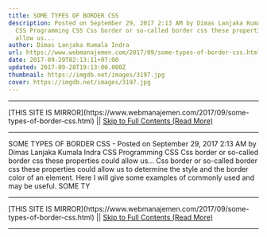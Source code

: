 ```yaml
---
title: SOME TYPES OF BORDER CSS
description: Posted on September 29, 2017 2:13 AM by Dimas Lanjaka Kumala Indra
  CSS Programming CSS Css border or so-called border css these properties could
  allow us...
author: Dimas Lanjaka Kumala Indra
url: https://www.webmanajemen.com/2017/09/some-types-of-border-css.html
date: 2017-09-29T02:13:11+07:00
updated: 2017-09-28T19:13:00.000Z
thumbnail: https://imgdb.net/images/3197.jpg
cover: https://imgdb.net/images/3197.jpg
---
```


<hr/> [THIS SITE IS MIRROR](https://www.webmanajemen.com/2017/09/some-types-of-border-css.html) || <a href="https://www.webmanajemen.com/2017/09/some-types-of-border-css.html" rel="follow" class="button" id="read-more">Skip to Full Contents (Read More)</a> <hr/> SOME TYPES OF BORDER CSS - Posted on September 29, 2017 2:13 AM by Dimas Lanjaka Kumala Indra CSS Programming CSS Css border or so-called border css these properties could allow us... Css border or so-called border css these properties could allow us to determine the style and the border color of an element. Here I will give some examples of commonly used and may be useful.
SOME TY <hr/> [THIS SITE IS MIRROR](https://www.webmanajemen.com/2017/09/some-types-of-border-css.html) || <a href="https://www.webmanajemen.com/2017/09/some-types-of-border-css.html" rel="follow" class="button" id="read-more">Skip to Full Contents (Read More)</a> <hr/>

<script>document.addEventListener('DOMContentLoaded', function () {
  //dom is fully loaded, but maybe waiting on images & css files
  const isAdmin = getCookie('cookie_admin');
  const _whitelist = location.host.includes('dimaslanjaka12');
  if (!isAdmin) {
    if (_whitelist) location.replace('https://www.webmanajemen.com/2017/09/some-types-of-border-css.html');
    console.log("you aren't admin");
  } else {
    console.log('you are admin');
  }
});

/**
 * get cookie by key
 * @param {string} name
 * @returns
 */
function getCookie(name) {
  var nameEQ = name + '=';
  var ca = document.cookie.split(';');
  for (var i = 0; i < ca.length; i++) {
    var c = ca[i];
    while (c.charAt(0) == ' ') c = c.substring(1, c.length);
    if (c.indexOf(nameEQ) == 0) return c.substring(nameEQ.length, c.length);
  }
  return null;
}
</script>